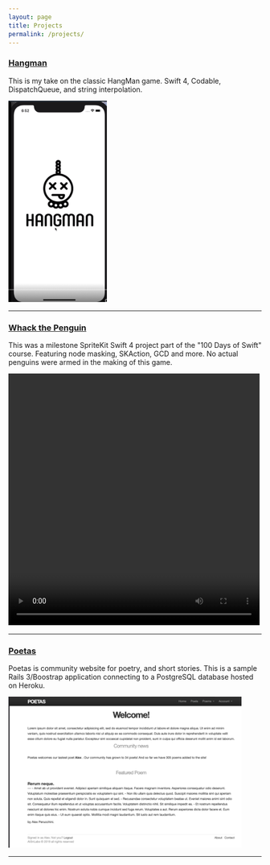 ```yaml
---
layout: page
title: Projects
permalink: /projects/
---
```


### [Hangman](https://github.com/AlexPerucchini/hackingwithswift/tree/master/Hangman-Milestone03/HangMan)

This is my take on the classic HangMan game. Swift 4, Codable, DispatchQueue, and string interpolation. 

<img src="/images/hangman.png" alt="hangman" style="width350px;height:400px;">

***

### [Whack the Penguin](https://github.com/AlexPerucchini/hackingwithswift/tree/master/Whack-Pinguin-Project14) 
This was a milestone SpriteKit Swift 4 project part of the "100 Days of Swift" course. Featuring node masking, SKAction, GCD and more. No actual penguins were armed in the making of this game.

<video width="500" height="500" controls>
  <source src="/images/whack.mov" type="video/mp4">
Your browser does not support the video tag.
</video>

***

### [Poetas](http://poetas.herokuapp.com/signin)

Poetas is community website for poetry, and short stories. This is a sample Rails 3/Boostrap application connecting to a PostgreSQL database hosted on Heroku.

<img src="/images/poetas.png" alt="Poetas" style="width450px;height:300px;">

***

